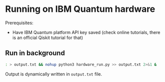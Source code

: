 # Running on IBM Quantum hardware

Prerequisites:

- Have IBM Quantum platform API key saved (check online tutorials, there is an official Qiskit tutorial for that)

## Run in background

```bash
: > output.txt && nohup python3 hardware_run.py >> output.txt 2>&1 &
```

Output is dynamically written in `output.txt` file.
